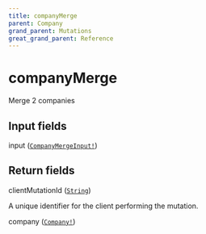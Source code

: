 ```yaml
---
title: companyMerge
parent: Company
grand_parent: Mutations
great_grand_parent: Reference
---
```


# companyMerge

Merge 2 companies

## Input fields

<div class="field-entry ">
  <span id="input" class="field-name anchored">input (<code><a href="/docs/reference/input_object/companymergeinput">CompanyMergeInput!</a></code>)</span>

  <div class="description-wrapper">

  </div>
</div>

## Return fields

<div class="field-entry ">
  <span id="clientmutationid" class="field-name anchored">clientMutationId (<code><a href="/docs/reference/scalar/string">String</a></code>)</span>

  <div class="description-wrapper">
   <p>A unique identifier for the client performing the mutation.</p>

  </div>
</div>

<div class="field-entry ">
  <span id="company" class="field-name anchored">company (<code><a href="/docs/reference/object/company">Company!</a></code>)</span>

  <div class="description-wrapper">

  </div>
</div>

